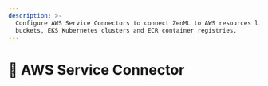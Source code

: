 ```yaml
---
description: >-
  Configure AWS Service Connectors to connect ZenML to AWS resources like S3
  buckets, EKS Kubernetes clusters and ECR container registries.
---
```


# 🔶 AWS Service Connector

